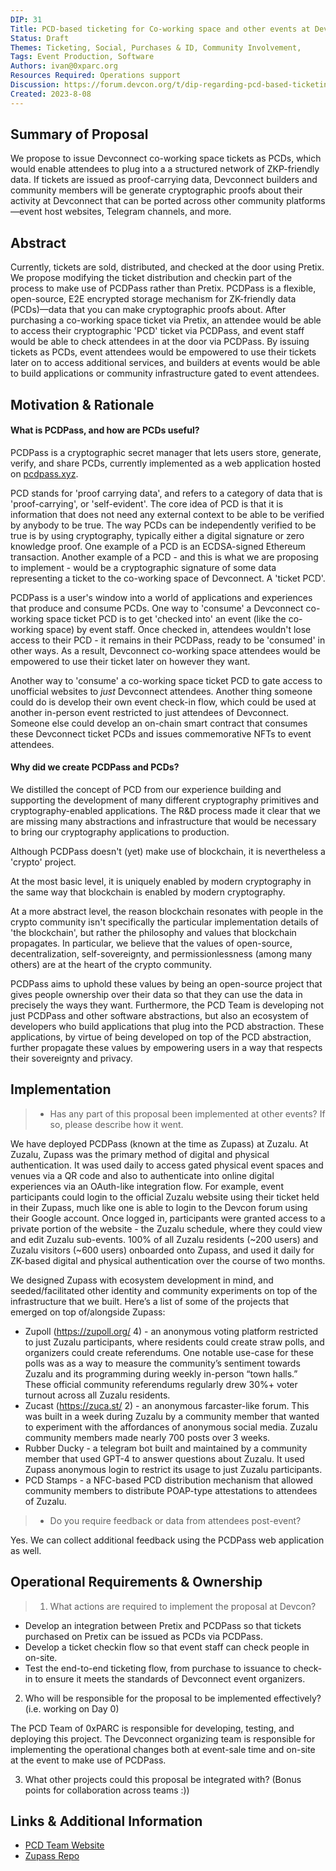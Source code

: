 ```yaml
---
DIP: 31
Title: PCD-based ticketing for Co-working space and other events at Devconnect
Status: Draft
Themes: Ticketing, Social, Purchases & ID, Community Involvement,
Tags: Event Production, Software
Authors: ivan@0xparc.org
Resources Required: Operations support
Discussion: https://forum.devcon.org/t/dip-regarding-pcd-based-ticketing-for-devconnect/3201
Created: 2023-8-08
---
```


## Summary of Proposal

We propose to issue Devconnect co-working space tickets as PCDs, which would enable attendees to plug into a a structured network of ZKP-friendly data. If tickets are issued as proof-carrying data, Devconnect builders and community members will be generate cryptographic proofs about their activity at Devconnect that can be ported across other community platforms—event host websites, Telegram channels, and more.

## Abstract

Currently, tickets are sold, distributed, and checked at the door using Pretix. We propose modifying the ticket distribution and checkin part of the process to make use of PCDPass rather than Pretix. PCDPass is a flexible, open-source, E2E encrypted storage mechanism for ZK-friendly data (PCDs)—data that you can make cryptographic proofs about. After purchasing a co-working space ticket via Pretix, an attendee would be able to access their cryptographic 'PCD' ticket via PCDPass, and event staff would be able to check attendees in at the door via PCDPass. By issuing tickets as PCDs, event attendees would be empowered to use their tickets later on to access additional services, and builders at events would be able to build applications or community infrastructure gated to event attendees.

## Motivation & Rationale

#### What is PCDPass, and how are PCDs useful?

PCDPass is a cryptographic secret manager that lets users store, generate, verify, and share PCDs, currently implemented as a web application hosted on [pcdpass.xyz](pcdpass.xyz).

PCD stands for 'proof carrying data', and refers to a category of data that is 'proof-carrying', or 'self-evident'. The core idea of PCD is that it is information that does not need any external context to be able to be verified by anybody to be true. The way PCDs can be independently verified to be true is by using cryptography, typically either a digital signature or zero knowledge proof. One example of a PCD is an ECDSA-signed Ethereum transaction. Another example of a PCD - and this is what we are proposing to implement - would be a cryptographic signature of some data representing a ticket to the co-working space of Devconnect. A 'ticket PCD'.

PCDPass is a user's window into a world of applications and experiences that produce and consume PCDs. One way to 'consume' a Devconnect co-working space ticket PCD is to get 'checked into' an event (like the co-working space) by event staff. Once checked in, attendees wouldn't lose access to their PCD - it remains in their PCDPass, ready to be 'consumed' in other ways. As a result, Devconnect co-working space attendees would be empowered to use their ticket later on however they want.

Another way to 'consume' a co-working space ticket PCD to gate access to unofficial websites to _just_ Devconnect attendees. Another thing someone could do is develop their own event check-in flow, which could be used at another in-person event restricted to just attendees of Devconnect. Someone else could develop an on-chain smart contract that consumes these Devconnect ticket PCDs and issues commemorative NFTs to event attendees.

#### Why did we create PCDPass and PCDs?

We distilled the concept of PCD from our experience building and supporting the development of many different cryptography primitives and cryptography-enabled applications. The R&D process made it clear that we are missing many abstractions and infrastructure that would be necessary to bring our cryptography applications to production.

Although PCDPass doesn't (yet) make use of blockchain, it is nevertheless a 'crypto' project.

At the most basic level, it is uniquely enabled by modern cryptography in the same way that blockchain is enabled by modern cryptography.

At a more abstract level, the reason blockchain resonates with people in the crypto community isn't specifically the particular implementation details of 'the blockchain', but rather the philosophy and values that blockchain propagates. In particular, we believe that the values of open-source, decentralization, self-sovereignty, and permissionlessness (among many others) are at the heart of the crypto community.

PCDPass aims to uphold these values by being an open-source project that gives people ownership over their data so that they can use the data in precisely the ways they want. Furthermore, the PCD Team is developing not just PCDPass and other software abstractions, but also an ecosystem of developers who build applications that plug into the PCD abstraction. These applications, by virtue of being developed on top of the PCD abstraction, further propagate these values by empowering users in a way that respects their sovereignty and privacy.

## Implementation

> - Has any part of this proposal been implemented at other events? If so, please describe how it went.

We have deployed PCDPass (known at the time as Zupass) at Zuzalu. At Zuzalu, Zupass was the primary method of digital and physical authentication. It was used daily to access gated physical event spaces and venues via a QR code and also to authenticate into online digital experiences via an OAuth-like integration flow. For example, event participants could login to the official Zuzalu website using their ticket held in their Zupass, much like one is able to login to the Devcon forum using their Google account. Once logged in, participants were granted access to a private portion of the website - the Zuzalu schedule, where they could view and edit Zuzalu sub-events. 100% of all Zuzalu residents (~200 users) and Zuzalu visitors (~600 users) onboarded onto Zupass, and used it daily for ZK-based digital and physical authentication over the course of two months.

We designed Zupass with ecosystem development in mind, and seeded/facilitated other identity and community experiments on top of the infrastructure that we built. Here’s a list of some of the projects that emerged on top of/alongside Zupass:

- Zupoll (https://zupoll.org/ 4) - an anonymous voting platform restricted to just Zuzalu participants, where residents could create straw polls, and organizers could create referendums. One notable use-case for these polls was as a way to measure the community’s sentiment towards Zuzalu and its programming during weekly in-person “town halls.” These official community referendums regularly drew 30%+ voter turnout across all Zuzalu residents.
- Zucast (https://zuca.st/ 2) - an anonymous farcaster-like forum. This was built in a week during Zuzalu by a community member that wanted to experiment with the affordances of anonymous social media. Zuzalu community members made nearly 700 posts over 3 weeks.
- Rubber Ducky - a telegram bot built and maintained by a community member that used GPT-4 to answer questions about Zuzalu. It used Zupass anonymous login to restrict its usage to just Zuzalu participants.
- PCD Stamps - a NFC-based PCD distribution mechanism that allowed community members to distribute POAP-type attestations to attendees of Zuzalu.

> - Do you require feedback or data from attendees post-event?

Yes. We can collect additional feedback using the PCDPass web application as well.

## Operational Requirements & Ownership

> 1. What actions are required to implement the proposal at Devcon?

- Develop an integration between Pretix and PCDPass so that tickets purchased on Pretix can be issued as PCDs via PCDPass.
- Develop a ticket checkin flow so that event staff can check people in on-site.
- Test the end-to-end ticketing flow, from purchase to issuance to check-in to ensure it meets the standards of Devconnect event organizers.

2. Who will be responsible for the proposal to be implemented effectively? (i.e. working on Day 0)

The PCD Team of 0xPARC is responsible for developing, testing, and deploying this project. The Devconnect organizing team is responsible for implementing the operational changes both at event-sale time and on-site at the event to make use of PCDPass.

3. What other projects could this proposal be integrated with? (Bonus points for collaboration across teams :))

## Links & Additional Information

- [PCD Team Website](https://pcd.team)
- [Zupass Repo](https://github.com/proofcarryingdata/zupass)
